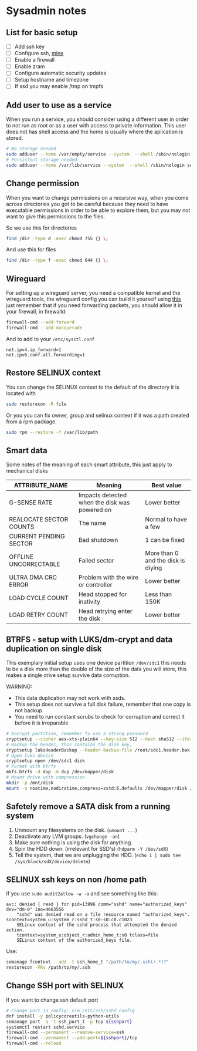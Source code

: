 # Sysadmin notes

## List for basic setup

- [ ] Add ssh key
- [ ] Configure ssh, [mine](https://raw.githubusercontent.com/ksobrenat32/notes/main/ssh/sshd_config)
- [ ] Enable a firewall
- [ ] Enable zram
- [ ] Configure automatic security updates
- [ ] Setup hostname and timezone
- [ ] If ssd you may enable /tmp on tmpfs

## Add user to use as a service

When you run a service, you should consider using a different user
 in order to not run as root or as a user with access to private
 information. This user does not has shell access and the home is
 usually where the aplication is stored.

```sh
# No storage needed
sudo adduser --home /var/empty/service --system  --shell /sbin/nologin service
# Persistent storage needed
sudo adduser --home /var/lib/service --system  --shell /sbin/nologin service
```

## Change permission

When you want to change permissions on a recursive way, when you
 come across directories you got to be careful because they need
 to have executable permissions in order to be able to explore
 them, but you may not want to give this permissions to the files.

So we use this for directories

```sh
find /dir -type d -exec chmod 755 {} \;
```

And use this for files

```sh
find /dir -type f -exec chmod 644 {} \;
```

## Wireguard

For setting up a wireguard server, you need a compatible kernel
 and the wireguard tools, the wireguard config you can build it
 yourself using [this](https://fedoramagazine.org/build-a-virtual-private-network-with-wireguard/)
 just remember that if you need forwarding packets, you should
 allow it in your firewall, in firewalld:

```sh
firewall-cmd --add-forward
firewall-cmd --add-masquerade
```

And to add to your `/etc/sysctl.conf`

```sysctl
net.ipv4.ip_forward=1
net.ipv6.conf.all.forwarding=1
```

## Restore SELINUX context

You can change the SELINUX context to the default of the directory
 it is located with

```sh
sudo restorecon -R file
```

Or you you can fix owner, group and selinux context if it was a path
 created from a rpm package.

```sh
sudo rpm --restore -f /var/lib/path
```

## Smart data

Some notes of the meaning of each smart attribute, this
 just apply to mechanical disks

ATTRIBUTE_NAME | Meaning | Best value
--- | --- | ---
G-SENSE RATE | Impacts detected when the disk was powered on | Lower better
REALOCATE SECTOR COUNTS | The name | Normal to have a few
CURRENT PENDING SECTOR | Bad shutdown | 1 can be fixed
OFFLINE UNCORRECTABLE | Failed sector | More than 0 and the disk is diying
ULTRA DMA CRC ERROR | Problem with the wire or controller | Lower better
LOAD CYCLE COUNT | Head stopped for inativity | Less than 150K
LOAD RETRY COUNT | Head retrying enter the disk | Lower better

## BTRFS - setup with LUKS/dm-crypt and data duplication on single disk

This exemplary initial setup uses one device partition `/dev/sdc1` this
 needs to be a disk more than the double of the size of the data you will
 store, this makes a single drive setup survive data corruption.

WARNING:

- This data duplication may not work with ssds.
- This setup does not survive a full disk failure, remember that one
 copy is not backup
- You need to run constant scrubs to check for corruption and correct it
 before it is irreparable

```sh
# Encrypt partition, remember to use a strong password
cryptsetup --cipher aes-xts-plain64 --key-size 512 --hash sha512 --iter-time 5000 --use-urandom luksFormat /dev/sdc1
# Backup the header, this contains the disk key, 
cryptsetup luksHeaderBackup --header-backup-file /root/sdc1.header.bak /dev/sdc1
# Open luks device
cryptsetup open /dev/sdc1 disk
# Format with btrfs
mkfs.btrfs -d dup -m dup /dev/mapper/disk
# Mount drive with compression
mkdir -p /mnt/disk
mount -o noatime,nodiratime,compress=zstd:6,defaults /dev/mapper/disk /mnt/disk/
```

## Safetely remove a SATA disk from a running system

1. Unmount any filesystems on the disk. (`umount ...`)
2. Deactivate any LVM groups. (`vgchange -an`)
3. Make sure nothing is using the disk for anything.
4. Spin the HDD down. (irrelevant for SSD's) (`hdparm -Y /dev/sdX`)
5. Tell the system, that we are unplugging the HDD. (`echo 1 | sudo tee /sys/block/sdX/device/delete`)

## SELINUX ssh keys on non /home path

If you use `sudo audit2allow -w -a` and see something like this:

```output
avc: denied { read } for pid=13996 comm="sshd" name="authorized_keys" dev="dm-0" ino=4663556
    "sshd" was denied read on a file resource named "authorized_keys".
scontext=system_u:system_r:sshd_t:s0-s0:c0.c1023
    SELinux context of the sshd process that attempted the denied action.
    tcontext=system_u:object_r:admin_home_t:s0 tclass=file
    SELinux context of the authorized_keys file.
```

Use:

```sh
semanage fcontext --add -t ssh_home_t "/path/to/my/.ssh(/.*)?"
restorecon -FRv /path/to/my/.ssh
```

## Change SSH port with SELINUX

If you want to change ssh default port

```bash
# Change port in config: vim /etc/ssh/sshd_config
dnf install -y policycoreutils-python-utils
semanage port -a -t ssh_port_t -p tcp ${sshport}
systemctl restart sshd.service
firewall-cmd --permanent --remove-service=ssh
firewall-cmd --permanent --add-port=${sshport}/tcp
firewall-cmd --reload
```
